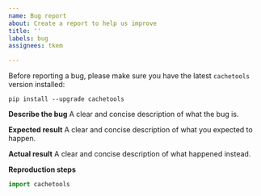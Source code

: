 ```yaml
---
name: Bug report
about: Create a report to help us improve
title: ''
labels: bug
assignees: tkem

---
```


Before reporting a bug, please make sure you have the latest `cachetools` version installed:
```
pip install --upgrade cachetools
```

**Describe the bug**
A clear and concise description of what the bug is.

**Expected result**
A clear and concise description of what you expected to happen.

**Actual result**
A clear and concise description of what happened instead.

**Reproduction steps**

```python
import cachetools

```
